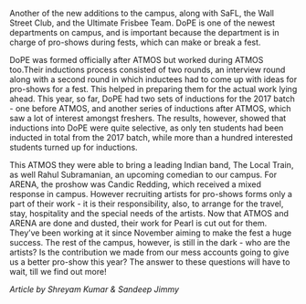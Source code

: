 <!-- TITLE: Department of Professional Events -->

Another of the new additions to the campus, along with SaFL, the Wall Street Club, and the Ultimate Frisbee Team. DoPE is one of the newest departments on campus, and is important because the department is in charge of pro-shows during fests, which can make or break a fest. 

DoPE was formed officially after ATMOS but worked during ATMOS too.Their inductions process consisted of two rounds, an interview round along with a second round in which inductees had to come up with ideas for pro-shows for a fest. This helped in preparing them for the actual work lying ahead. This year, so far, DoPE had two sets of inductions for the 2017 batch - one before ATMOS, and another series of inductions after ATMOS, which saw a lot of interest amongst freshers. The results, however, showed that inductions into DoPE were quite selective, as only ten students had been inducted in total from the 2017 batch, while more than a hundred interested students turned up for inductions. 

This ATMOS they were able to bring a leading Indian band, The Local Train, as well Rahul Subramanian, an upcoming comedian to our campus. For ARENA, the proshow was Candic Redding, which received a mixed response in campus. However recruiting artists for pro-shows forms only a part of their work - it is their responsibility, also, to arrange for the travel, stay, hospitality and the special needs of the artists. Now that ATMOS and ARENA are done and dusted, their work for Pearl is cut out for them. They’ve been working at it since November aiming to make the fest a huge success. The rest of the campus, however, is still in the dark - who are the artists? Is the contribution we made from our mess accounts going to give us a better pro-show this year? The answer to these questions will have to wait, till we find out more!

*Article by Shreyam Kumar & Sandeep Jimmy*